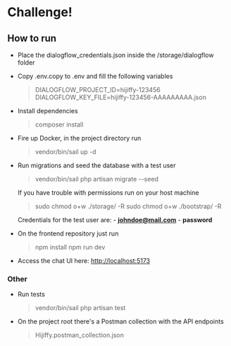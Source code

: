 # Challenge!


## How to run
- Place the dialogflow_credentials.json inside the /storage/dialogflow folder
- Copy .env.copy to .env and fill the following variables 
	> DIALOGFLOW_PROJECT_ID=hijiffy-123456
    > DIALOGFLOW_KEY_FILE=hijiffy-123456-AAAAAAAAA.json
- Install dependencies
	> composer install
- Fire up Docker, in the project directory run
	> vendor/bin/sail up -d
- Run migrations and seed the database with a test user
	> vendor/bin/sail php artisan migrate --seed
	
	If you have trouble with permissions run on your host machine
	> sudo chmod o+w ./storage/ -R
	sudo chmod o+w ./bootstrap/ -R
	
	Credentials for the test user are: 
		- **johndoe@mail.com** 
		- **password**
- On the frontend repository just run
	> npm install
	> npm run dev
	
- Access the chat UI here: [http://localhost:5173](http://localhost:5173)

### Other
- Run tests
	> vendor/bin/sail php artisan test
- On the project root there's a Postman collection with the API endpoints
	> Hijiffy.postman_collection.json
